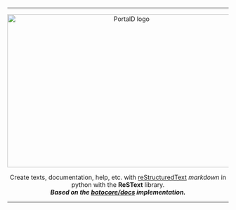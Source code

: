 
---
<p align="center"><a href="#" target="_blank" rel="noopener noreferrer">
  <img width="550px" height="350px" src="https://i.pinimg.com/originals/75/34/94/753494988b56ec8ecc8aca8179a972a5.png" alt="PortalD logo"></a>
</p>

<p align="center">
  Create texts, documentation, help, etc. with <a href="https://en.wikipedia.org/wiki/ReStructuredText">reStructuredText</a> <i>markdown</i> in python with the <b>ReSText</b> library.<br>
  <b><i>Based on the <a href="https://github.com/boto/botocore/blob/develop/botocore/docs/bcdoc/restdoc.py">botocore/docs</a> implementation.</i></b>
</p>

---
